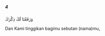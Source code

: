 ##### 4

<span class="ayah">وَرَفَعْنَا لَكَ ذِكْرَكَ</span>

<span class="ayah_translation">Dan Kami tinggikan bagimu sebutan (nama)mu,</span>
